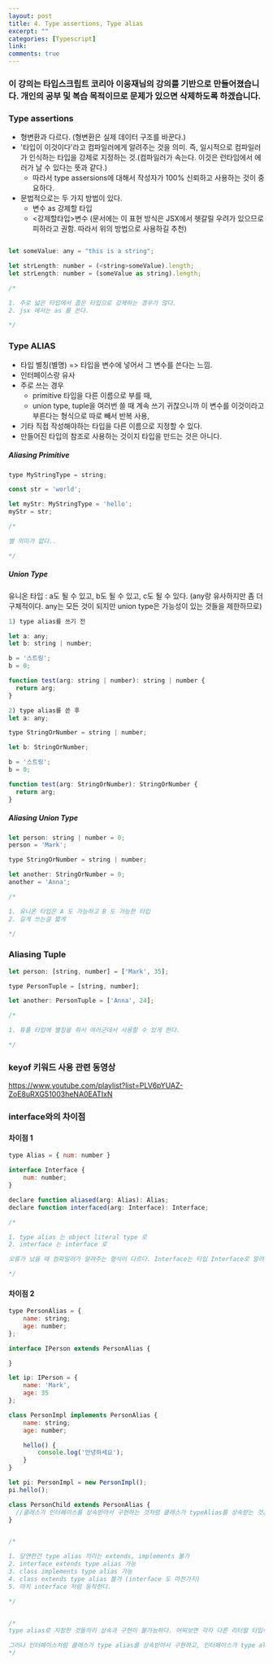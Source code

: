 ```yaml
---
layout: post
title: 4. Type assertions, Type alias
excerpt: ""
categories: [Typescript]
link:
comments: true
---
```


### 이 강의는 타입스크립트 코리아 이웅재님의 강의를 기반으로 만들어졌습니다. 개인의 공부 및 복습 목적이므로 문제가 있으면 삭제하도록 하겠습니다.

### Type assertions

* 형변환과 다르다. (형변환은 실제 데이터 구조를 바꾼다.)
* '타입이 이것이다'라고 컴파일러에게 알려주는 것을 의미. 즉, 일시적으로 컴파일러가 인식하는 타입을 강제로 지정하는 것.(컴파일러가 속는다. 이것은 런타임에서 에러가 날 수 있다는 뜻과 같다.)
    * 따라서 type assersions에 대해서 작성자가 100% 신뢰하고 사용하는 것이 중요하다.
* 문법적으로는 두 가지 방법이 있다.
    * 변수 as 강제할 타입
    * <강제할타입>변수 (문서에는 이 표현 방식은 JSX에서 헷갈릴 우려가 있으므로 피하라고 권함. 따라서 위의 방법으로 사용하길 추천)

~~~Javascript

let someValue: any = "this is a string";

let strLength: number = (<string>someValue).length;
let strLength: number = (someValue as string).length;

/*

1. 주로 넓은 타입에서 좁은 타입으로 강제하는 경우가 많다.
2. jsx 에서는 as 를 쓴다.

*/

~~~

### Type ALIAS

* 타입 별칭(별명) => 타입을 변수에 넣어서 그 변수를 쓴다는 느낌.
* 인터페이스랑 유사
* 주로 쓰는 경우
    * primitive 타입을 다른 이름으로 부를 때,
    * union type, tuple을 여러번 쓸 때 계속 쓰기 귀찮으니까 이 변수를 이것이라고 부른다는 형식으로 따로 빼서 반복 사용,
* 기타 직접 작성해야하는 타입을 다른 이름으로 지정할 수 있다.
* 만들어진 타입의 참조로 사용하는 것이지 타입을 만드는 것은 아니다.

##### Aliasing Primitive

~~~javascript
type MyStringType = string;

const str = 'world';

let myStr: MyStringType = 'hello';
myStr = str;

/*

별 의미가 없다..

*/
~~~

##### Union Type

유니온 타입 : a도 될 수 있고, b도 될 수 있고, c도 될 수 있다.
(any랑 유사하지만 좀 더 구체적이다. any는 모든 것이 되지만 union type은 가능성이 있는 것들을 제한하므로)

~~~javascript
1) type alias를 쓰기 전

let a: any;
let b: string | number;

b = '스트링';
b = 0;

function test(arg: string | number): string | number {
  return arg;
}
~~~

~~~javascript
2) type alias를 쓴 후
let a: any;

type StringOrNumber = string | number;

let b: StringOrNumber;

b = '스트링';
b = 0;

function test(arg: StringOrNumber): StringOrNumber {
  return arg;
}
~~~

##### Aliasing Union Type

~~~javascript
let person: string | number = 0;
person = 'Mark';

type StringOrNumber = string | number;

let another: StringOrNumber = 0;
another = 'Anna';

/*

1. 유니온 타입은 A 도 가능하고 B 도 가능한 타입
2. 길게 쓰는걸 짧게

*/
~~~

### Aliasing Tuple

~~~javascript
let person: [string, number] = ['Mark', 35];

type PersonTuple = [string, number];

let another: PersonTuple = ['Anna', 24];

/*

1. 튜플 타입에 별칭을 줘서 여러군데서 사용할 수 있게 한다.

*/
~~~

### keyof 키워드 사용 관련 동영상
<https://www.youtube.com/playlist?list=PLV6pYUAZ-ZoE8uRXG51003heNA0EATIxN>

### interface와의 차이점

#### 차이점 1

~~~javascript
type Alias = { num: number }

interface Interface {
    num: number;
}

declare function aliased(arg: Alias): Alias;
declare function interfaced(arg: Interface): Interface;

/*

1. type alias 는 object literal type 로
2. interface 는 interface 로

오류가 났을 때 컴파일러가 알려주는 형식이 다르다. Interface는 타입 Interface로 알려주지만, Alias는 { num : number}라고 알려준다.

*/
~~~

#### 차이점 2

~~~javascript
type PersonAlias = {
    name: string;
    age: number;
};

interface IPerson extends PersonAlias {

}

let ip: IPerson = {
    name: 'Mark',
    age: 35
};

class PersonImpl implements PersonAlias {
    name: string;
    age: number;

    hello() {
        console.log('안녕하세요');
    }
}

let pi: PersonImpl = new PersonImpl();
pi.hello();

class PersonChild extends PersonAlias {
  //클래스가 인터페이스를 상속받아서 구현하는 것처럼 클래스가 typeAlias를 상속받는 것은 안된다. 즉 typeAlias가 다른 것을 상속 받을 수는 있지만, 다른 것에 상속할 수는 없다. typeAlias는 인터페이스와 유사한 것이지 인터페이스는 아니기 때문
}


/*

1. 당연한건 type alias 끼리는 extends, implements 불가
2. interface extends type alias 가능
3. class implements type alias 가능
4. class extends type alias 블가 (interface 도 마찬가지)
5. 마치 interface 처럼 동작한다.

*/


/*
type alias로 지정한 것들끼리 상속과 구현이 불가능하다. 어찌보면 각자 다른 리터럴 타입이므로 타입끼리 상속과 구현을 한다는 것인데, 말이 되지 않기도 함.

그러나 인터페이스처럼 클래스가 type alias를 상속받아서 구현하고, 인터페이스가 type alias를 상속하는 등의 형식 즉, 인터페이스 수즌의 형식은 가능하다. 그러나 만약 무언가 에러가 나면 인터페이스는 어떤 인터페이스에서 에러가 났다고 알려주겠지만, type alias는 참조하는 리터럴 타입을 알려주므로 어디서 에러가 났는지 알아보기가 힘들다. 따라서 같은 코드라면 인터페이스를 쓰지, 굳이 type alias를 써서 알아보기 어렵게 할 필요가 없다.
*/
~~~
